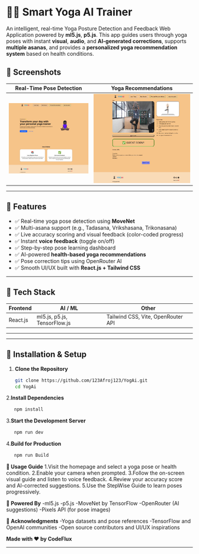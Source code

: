 # 🧘‍♀️ Smart Yoga AI Trainer

An intelligent, real-time Yoga Posture Detection and Feedback Web Application powered by **ml5.js**, **p5.js**. This app guides users through yoga poses with instant **visual**, **audio**, and **AI-generated corrections**, supports **multiple asanas**, and provides a **personalized yoga recommendation system** based on health conditions.




## 📸 Screenshots

| Real-Time Pose Detection | Yoga Recommendations |
|--------------------------|-----------------------|
| ![Landing Pge](./public/assets/screenshots/LandingPage.jpg) | ![Example Pose](./public/assets/screenshots/pose.jpg) | ![recommendations section](./public/assets/screenshots/recommendation.jpg) |

---

## 🚀 Features

- ✅ Real-time yoga pose detection using **MoveNet**
- ✅ Multi-asana support (e.g., Tadasana, Vrikshasana, Trikonasana)
- ✅ Live accuracy scoring and visual feedback (color-coded progress)
- ✅ Instant **voice feedback** (toggle on/off)
- ✅ Step-by-step pose learning dashboard
- ✅ AI-powered **health-based yoga recommendations**
- ✅ Pose correction tips using OpenRouter AI
- ✅ Smooth UI/UX built with **React.js + Tailwind CSS**

---

## 🧠 Tech Stack

| Frontend | AI / ML | Other |
|----------|---------|-------|
| React.js | ml5.js, p5.js, TensorFlow.js | Tailwind CSS, Vite, OpenRouter API |

---


---

## 🧩 Installation & Setup

1. **Clone the Repository**
   ```bash
   git clone https://github.com/123Afroj123/YogAi.git
   cd YogAi
2.**Install Dependencies**
```bash
   npm install
```
3.**Start the Development Server**
```bash
   npm run dev
```
4.**Build for Production**   
```bash
   npm run Build
```

**🧪 Usage Guide**
1.Visit the homepage and select a yoga pose or health condition.
2.Enable your camera when prompted.
3.Follow the on-screen visual guide and listen to voice feedback.
4.Review your accuracy score and AI-corrected suggestions.
5.Use the StepWise Guide to learn poses progressively.

**🤖 Powered By**
-ml5.js
-p5.js
-MoveNet by TensorFlow
-OpenRouter (AI suggestions)
-Pixels API (for pose images)

**🙏 Acknowledgments**
-Yoga datasets and pose references
-TensorFlow and OpenAI communities
-Open source contributors and UI/UX inspirations

**Made with ❤️ by CodeFlux**

---

